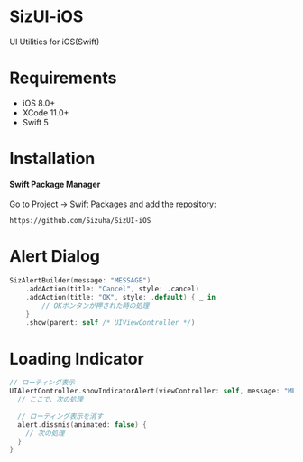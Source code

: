 # SizUI-iOS
UI Utilities for iOS(Swift)

# Requirements

* iOS 8.0+
* XCode 11.0+
* Swift 5

# Installation

#### Swift Package Manager

Go to Project -> Swift Packages and add the repository:
```
https://github.com/Sizuha/SizUI-iOS
```

# Alert Dialog
```swift
SizAlertBuilder(message: "MESSAGE")
	.addAction(title: "Cancel", style: .cancel)
	.addAction(title: "OK", style: .default) { _ in
		// OKボンタンが押された時の処理
	}
	.show(parent: self /* UIViewController */)
```

# Loading Indicator
```swift
// ローティング表示
UIAlertController.showIndicatorAlert(viewController: self, message: "MESSAGE") { alert: UIAlertController in
  // ここで、次の処理
  
  // ローティング表示を消す
  alert.dissmis(animated: false) {
    // 次の処理
  }
}
```

